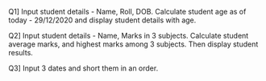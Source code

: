 Q1] Input student details - Name, Roll, DOB.
    Calculate student age as of today - 29/12/2020 and display student details with age.

Q2] Input student details - Name, Marks in 3 subjects.
    Calculate student average marks, and highest marks among 3 subjects.
	Then display student results.

Q3] Input 3 dates and short them in an order.